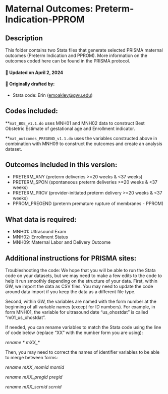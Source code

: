 # Maternal Outcomes: Preterm-Indication-PPROM

## Description
This folder contains two Stata files that generate selected PRISMA maternal outcomes (Preterm Indication and PPROM). More information on the outcomes coded here can be found in the PRISMA protocol.

#### :pushpin: Updated on April 2, 2024 

#### :pushpin: Originally drafted by:
- Stata code: Erin (emoakley@gwu.edu)

## Codes included:
**`mat_BOE_v1.1.do` uses MNH01 and MNH02 data to construct Best Obstetric Estimate of gestational age and Enrollment indicator. 

**`mat_outcomes_PREGEND_v1.1.do` uses the variables constructed above in combination with MNH09 to construct the outcomes and create an analysis dataset.

## Outcomes included in this version:

- PRETERM_ANY (preterm deliveries >=20 weeks & <37 weeks)
- PRETERM_SPON (spontaneous preterm deliveries >=20 weeks & <37 weeks)
- PRETERM_PROV (provider-initiated preterm delivery >=20 weeks & <37 weeks)
- PPROM_PREGEND (preterm premature rupture of membranes - PPROM)

## What data is required:

- MNH01: Ultrasound Exam
- MNH02: Enrollment Status
- MNH09: Maternal Labor and Delivery Outcome

## Additional instructions for PRISMA sites:

Troubleshooting the code:
We hope that you will be able to run the Stata code on your datasets, but we may need to make a few edits to the code to help it run smoothly depending on the structure of your data. First, within GW, we import the data as CSV files. You may need to update the code around data import if you keep the data as a different file type.

Second, within GW, the variables are named with the form number at the beginning of all variable names (except for ID numbers). For example, in form MNH01, the variable for ultrasound date “us_ohostdat” is called “m01_us_ohostdat”.

If needed, you can rename variables to match the Stata code using the line of code below (replace “XX” with the number form you are using):

*rename * mXX_**

Then, you may need to correct the names of identifier variables to be able to merge between forms: 

*rename mXX_momid momid* 

*rename mXX_pregid pregid*

*rename mXX_scrnid scrnid*

